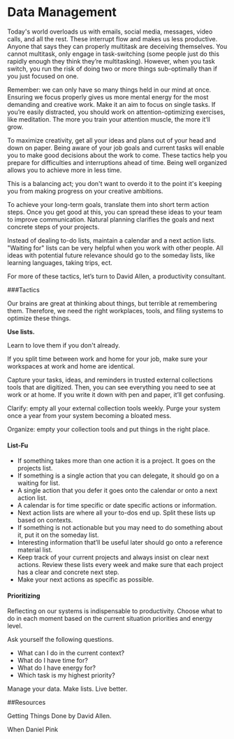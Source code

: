 ﻿# Data Management

Today's world overloads us with emails, social media, messages, video calls, and all the rest. These interrupt flow and makes us less productive. Anyone that says they can properly multitask are deceiving themselves. You cannot multitask, only engage in task-switching (some people just do this rapidly enough they think they’re multitasking). However, when you task switch, you run the risk of doing two or more things sub-optimally than if you just focused on one. 
 
Remember: we can only have so many things held in our mind at once. Ensuring we focus properly gives us more mental energy for the most demanding and creative work. Make it an aim to focus on single tasks. If you’re easily distracted, you should work on attention-optimizing exercises, like meditation. The more you train your attention muscle, the more it’ll grow. 

To maximize creativity, get all your ideas and plans out of your head and down on paper. Being aware of your job goals and current tasks will enable you to make good decisions about the work to come. These tactics help you prepare for difficulties and interruptions ahead of time.
Being well organized allows you to achieve more in less time.

This is a balancing act; you don't want to overdo it to the point it's keeping you from making progress on your creative ambitions.

To achieve your long-term goals, translate them into short term action steps. Once you get good at this, you can spread these ideas to your team to improve communication. Natural planning clarifies the goals and next concrete steps of your projects. 

Instead of dealing to-do lists, maintain a calendar and a next action lists. "Waiting for" lists can be very helpful when you work with other people. All ideas with potential future relevance should go to the someday lists, like learning languages, taking trips, ect.

For more of these tactics, let’s turn to David Allen, a productivity consultant.

###Tactics

Our brains are great at thinking about things, but terrible at remembering them. Therefore, we need the right workplaces, tools, and filing systems to optimize these things.

**Use lists.** 

Learn to love them if you don't already.

If you split time between work and home for your job, make sure your workspaces at work and home are identical. 

Capture your tasks, ideas, and reminders in trusted external collections tools that are digitized. Then, you can see everything you need to see at work or at home. If you write it down with pen and paper, it’ll get confusing. 

Clarify: empty all your external collection tools weekly. Purge your system once a year from your system becoming a bloated mess.

Organize: empty your collection tools and put things in the right place.

#### List-Fu
 
 * If something takes more than one action it is a project. It goes on the projects list.
 * If something is a single action that you can delegate, it should go on a waiting for list.
 * A single action that you defer it goes onto the calendar or onto a next action list.
 * A calendar is for time specific or date specific actions or information.
 * Next action lists are where all your to-dos end up. Split these lists up based on contexts.
 * If something is not actionable but you may need to do something about it, put it on the someday list.
 * Interesting information that’ll be useful later should go onto a reference material list.
 * Keep track of your current projects and always insist on clear next actions. Review these lists every week and make sure that each project has a clear and concrete next step.
 * Make your next actions as specific as possible.

#### Prioritizing

Reflecting on our systems is indispensable to productivity. Choose what to do in each moment based on the current situation priorities and energy level. 

Ask yourself the following questions.

 * What can I do in the current context?
 * What do I have time for?
 * What do I have energy for?
 * Which task is my highest priority?

Manage your data. Make lists. Live better.

##Resources

Getting Things Done by David Allen.

When Daniel Pink
